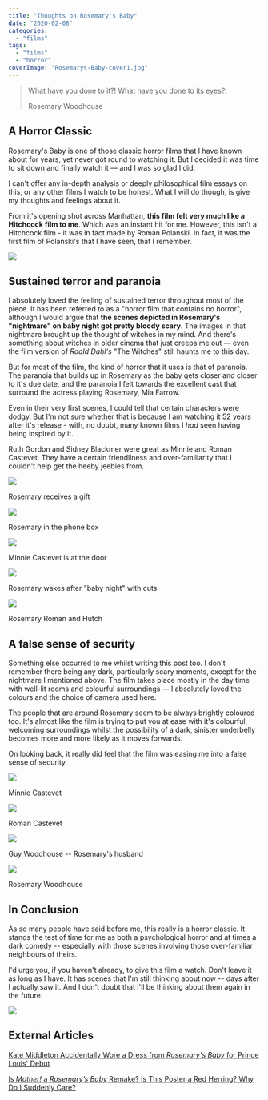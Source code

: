 ```yaml
---
title: "Thoughts on Rosemary's Baby"
date: "2020-02-08"
categories: 
  - "films"
tags: 
  - "films"
  - "horror"
coverImage: "Rosemarys-Baby-cover1.jpg"
---
```


> What have you done to it?! What have you done to its eyes?!
> 
> Rosemary Woodhouse

## A Horror Classic

Rosemary's Baby is one of those classic horror films that I have known about for years, yet never got round to watching it. But I decided it was time to sit down and finally watch it — and I was so glad I did.

I can't offer any in-depth analysis or deeply philosophical film essays on this, or any other films I watch to be honest. What I will do though, is give my thoughts and feelings about it.

From it's opening shot across Manhattan, **this film felt very much like a Hitchcock film to me**. Which was an instant hit for me. However, this isn't a Hitchcock film - it was in fact made by Roman Polanski. In fact, it was the first film of Polanski's that I have seen, that I remember.

[![](images/Appartment-building-from-Rosemarys-Baby.jpg)](https://davidpeach.co.uk/wp-content/uploads/2023/05/Appartment-building-from-Rosemarys-Baby.jpg)

## Sustained terror and paranoia

I absolutely loved the feeling of sustained terror throughout most of the piece. It has been referred to as a "horror film that contains no horror", although I would argue that **the scenes depicted in Rosemary's "nightmare" on baby night got pretty bloody scary**. The images in that nightmare brought up the thought of witches in my mind. And there's something about witches in older cinema that just creeps me out — even the film version of _Roald Dahl's_ "The Witches" still haunts me to this day.

But for most of the film, the kind of horror that it uses is that of paranoia. The paranoia that builds up in Rosemary as the baby gets closer and closer to it's due date, and the paranoia I felt towards the excellent cast that surround the actress playing Rosemary, Mia Farrow.

Even in their very first scenes, I could tell that certain characters were dodgy. But I'm not sure whether that is because I am watching it 52 years after it's release - with, no doubt, many known films I _had_ seen having being inspired by it.

Ruth Gordon and Sidney Blackmer were great as Minnie and Roman Castevet. They have a certain friendliness and over-familiarity that I couldn't help get the heeby jeebies from.

[![](images/Rosemary-receives-a-gift.jpg)](https://davidpeach.co.uk/wp-content/uploads/2023/05/Rosemary-receives-a-gift.jpg)

Rosemary receives a gift

[![](images/Rosemary-in-the-phone-box.jpg)](https://davidpeach.co.uk/wp-content/uploads/2023/05/Rosemary-in-the-phone-box.jpg)

Rosemary in the phone box

[![](images/Minnie-Castevet.jpg)](https://davidpeach.co.uk/wp-content/uploads/2023/05/Minnie-Castevet.jpg)

Minnie Castevet is at the door

[![](images/Rosemary-wakes-after-baby-night.jpg)](https://davidpeach.co.uk/wp-content/uploads/2023/05/Rosemary-wakes-after-baby-night.jpg)

Rosemary wakes after "baby night" with cuts

[![](images/Rosemary-Roman-and-Hutch.jpg)](https://davidpeach.co.uk/wp-content/uploads/2023/05/Rosemary-Roman-and-Hutch.jpg)

Rosemary Roman and Hutch

## A false sense of security

Something else occurred to me whilst writing this post too. I don't remember there being any dark, particularly scary moments, except for the nightmare I mentioned above. The film takes place mostly in the day time with well-lit rooms and colourful surroundings — I absolutely loved the colours and the choice of camera used here.

The people that are around Rosemary seem to be always brightly coloured too. It's almost like the film is trying to put you at ease with it's colourful, welcoming surroundings whilst the possibility of a dark, sinister underbelly becomes more and more likely as it moves forwards.

On looking back, it really did feel that the film was easing me into a false sense of security.

[![](images/Ruth-Gordon-as-Minnie-Castevet.jpg)](https://davidpeach.co.uk/wp-content/uploads/2023/05/Ruth-Gordon-as-Minnie-Castevet.jpg)

Minnie Castevet

[![](images/Sidney-Blackmer-as-Roman-Castevet.jpg)](https://davidpeach.co.uk/wp-content/uploads/2023/05/Sidney-Blackmer-as-Roman-Castevet.jpg)

Roman Castevet

[![](images/Guy-Woodhouse.jpg)](https://davidpeach.co.uk/wp-content/uploads/2023/05/Guy-Woodhouse.jpg)

Guy Woodhouse -- Rosemary's husband

[![](images/Rosemary-clutching-at-her-tummy.jpg)](https://davidpeach.co.uk/wp-content/uploads/2023/05/Rosemary-clutching-at-her-tummy.jpg)

Rosemary Woodhouse

## In Conclusion

As so many people have said before me, this really is a horror classic. It stands the test of time for me as both a psychological horror and at times a dark comedy -- especially with those scenes involving those over-familiar neighbours of theirs.

I'd urge you, if you haven't already, to give this film a watch. Don't leave it as long as I have. It has scenes that I'm still thinking about now -- days after I actually saw it. And I don't doubt that I'll be thinking about them again in the future.

[![](images/Fathers-eyes.gif)](https://davidpeach.co.uk/wp-content/uploads/2023/05/Fathers-eyes.gif)

## External Articles

[Kate Middleton Accidentally Wore a Dress from _Rosemary's Baby_ for Prince Louis' Debut](https://www.harpersbazaar.com/celebrity/red-carpet-dresses/a20084057/kate-middleton-rosemarys-baby-dress-coincidence/)

[Is _Mother!_ a _Rosemary’s Baby_ Remake? Is This Poster a Red Herring? Why Do I Suddenly Care?](https://www.themarysue.com/is-mother-a-rosemarys-baby-remake-is-this-poster-a-red-herring-why-do-i-suddenly-care/)
